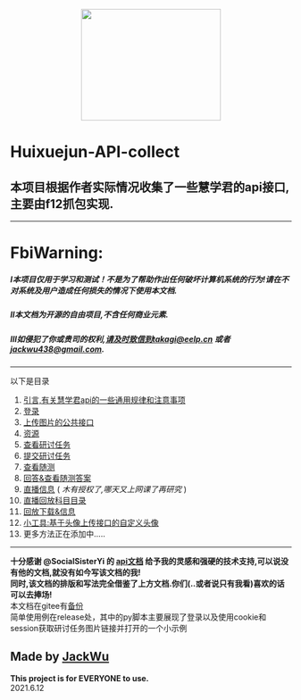 <p align="center">
    <img src="https://i.loli.net/2021/06/12/y4jqokXQEvRSVmx.png" width="250" height="200">
</p>

# Huixuejun-API-collect

## 本项目根据作者实际情况收集了一些慧学君的api接口,主要由f12抓包实现.
***********
# FbiWarning:
  ##### Ⅰ本项目仅用于学习和测试！不是为了帮助作出任何破坏计算机系统的行为!请在不对系统及用户造成任何损失的情况下使用本文档.
  ##### Ⅱ本文档为开源的自由项目,不含任何商业元素.
  ##### Ⅲ如侵犯了你或贵司的权利,请及时致信到takagi@eelp.cn 或者 jackwu438@gmail.com.
**********
以下是目录  
1. [引言,有关慧学君api的一些通用规律和注意事项](https://github.com/Jackwu945/huixuejun-API-collect/blob/main/intro/introduction.md)  
2. [登录](https://github.com/Jackwu945/huixuejun-API-collect/tree/main/login/login.md)  
3. [上传图片的公共接口](https://github.com/Jackwu945/huixuejun-API-collect/tree/main/public/upload.md)
4. [资源](https://github.com/Jackwu945/huixuejun-API-collect/tree/main/resource/res.md)
5. [查看研讨任务](https://github.com/Jackwu945/huixuejun-API-collect/tree/main/discuss/discuss.md)
6. [提交研讨任务](https://github.com/Jackwu945/huixuejun-API-collect/tree/main/discuss/discusssend.md)
7. [查看随测](https://github.com/Jackwu945/huixuejun-API-collect/tree/main/test/looktest.md)   
8. [回答&查看随测答案](https://github.com/Jackwu945/huixuejun-API-collect/tree/main/test/give&lookanswer.md)    
9. [直播信息](https://github.com/Jackwu945/huixuejun-API-collect/tree/main/live/liveinfo.md) ( *木有授权了,哪天又上网课了再研究* )  
10. [直播回放科目目录](https://github.com/Jackwu945/huixuejun-API-collect/tree/main/live/livesubject.md)  
11. [回放下载&信息](https://github.com/Jackwu945/huixuejun-API-collect/tree/main/live/livereplay.md)
12. [小工具:基于头像上传接口的自定义头像](https://github.com/Jackwu945/huixuejun-API-collect/tree/main/littlekit/headedit.md)
13. 更多方法正在添加中.....
****  

**十分感谢 @SocialSisterYi 的 [api文档](https://github.com/SocialSisterYi/bilibili-API-collect) 给予我的灵感和强硬的技术支持,可以说没有他的文档,就没有如今写该文档的我!**  
**同时,该文档的排版和写法完全借鉴了上方文档.你们(..或者说只有我看)喜欢的话可以去捧场!**  
本文档在gitee有[备份](https://gitee.com/jackwu945/huixuejun-API-collect)  
简单使用例在release处，其中的py脚本主要展现了登录以及使用cookie和session获取研讨任务图片链接并打开的一个小示例  
## Made by [JackWu](https://github.com/Jackwu945)
**This project is for EVERYONE to use.**  
2021.6.12
